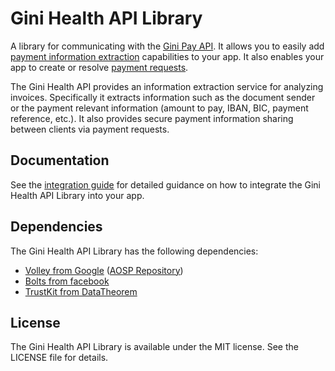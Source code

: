 Gini Health API Library
=======================

A library for communicating with the [Gini Pay API](https://pay-api.gini.net/documentation/). It allows you to easily add
[payment information extraction](https://pay-api.gini.net/documentation/#document-extractions-for-payment) capabilities
to your app. It also enables your app to create or resolve [payment requests](https://pay-api.gini.net/documentation/#payments).

The Gini Health API provides an information extraction service for analyzing invoices. Specifically it extracts information
such as the document sender or the payment relevant information (amount to pay, IBAN, BIC, payment reference, etc.).
It also provides secure payment information sharing between clients via payment requests.

Documentation
-------------

See the [integration guide](https://developer.gini.net/gini-health-api-lib-android/) for detailed guidance on how to
integrate the Gini Health API Library into your app.

Dependencies
------------

The Gini Health API Library has the following dependencies:

* [Volley from Google](http://developer.android.com/training/volley/index.html) ([AOSP Repository](https://android.googlesource.com/platform/frameworks/volley))
* [Bolts from facebook](https://github.com/BoltsFramework/Bolts-Android)
* [TrustKit from DataTheorem](https://github.com/datatheorem/TrustKit-Android)

License
-------

The Gini Health API Library is available under the MIT license. See the LICENSE file for details.
